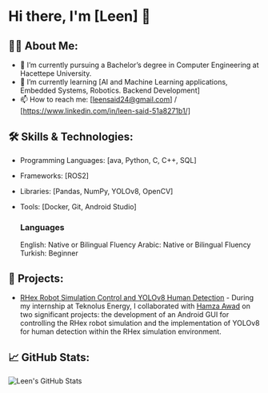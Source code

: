 # Hi there, I'm [Leen] 👋

## 👨‍💻 About Me:
- 🔭 I’m currently pursuing a Bachelor’s degree in Computer Engineering at Hacettepe University.
- 🌱 I’m currently learning [AI and Machine Learning applications, Embedded Systems, Robotics. Backend Development]
- 📫 How to reach me: [leensaid24@gmail.com] / [https://www.linkedin.com/in/leen-said-51a8271b1/]

## 🛠️ Skills & Technologies:
- Programming Languages: [ava, Python, C, C++, SQL]
- Frameworks: [ROS2]
- Libraries: [Pandas, NumPy, YOLOv8, OpenCV]
- Tools: [Docker, Git, Android Studio]

  ### Languages
  English: Native or Bilingual Fluency
  Arabic: Native or Bilingual Fluency
  Turkish: Beginner

## 🚀 Projects:
- [RHex Robot Simulation Control and YOLOv8 Human Detection](https://github.com/leenslf/RHex-Robot-Projects) - During my internship at Teknolus Energy, I collaborated with [Hamza Awad](https://github.com/awwad-hamza) on two significant projects: the development of an Android GUI for controlling the RHex robot simulation and the implementation of YOLOv8 for human detection within the RHex simulation environment. 


## 📈 GitHub Stats:
![Leen's GitHub Stats](https://github-readme-stats.vercel.app/api?username=leenslf&show_icons=true&theme=radical)


